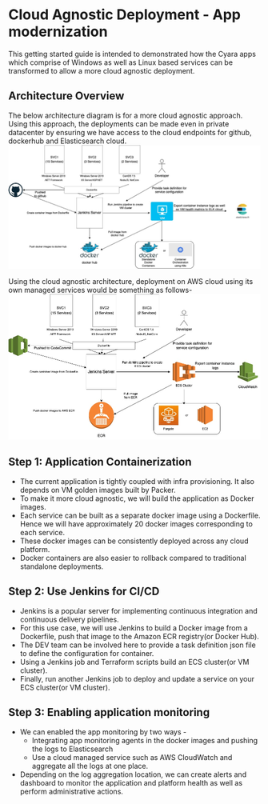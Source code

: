 # Cloud Agnostic Deployment - App modernization
This getting started guide is intended to demonstrated how the Cyara apps which comprise of Windows as well as Linux based services can be transformed to allow a more cloud agnostic deployment.

## Architecture Overview
The below architecture diagram is for a more cloud agnostic approach. Using this approach, the deployments can be made even in private datacenter by ensuring we have access to the cloud endpoints for github, dockerhub and Elasticsearch cloud. 
![Alt text](Cyara-App-Modernization-CloudAgnostic.jpeg?raw=true "Cyara Cloud Agnostic Deployment")

Using the cloud agnostic architecture, deployment on AWS cloud using its own managed services would be something as follows- 
![Alt text](Cyara-App-Modernization-AWS.jpeg?raw=true "Cyara AWS Cloud Deployment")

## Step  1: Application Containerization
* The current application is tightly coupled with infra provisioning. It also depends on VM golden images built by Packer. 
* To make it more cloud agnostic, we will build the application as Docker images.
* Each service can be built as a separate docker image using a Dockerfile. Hence we will have approximately 20 docker images corresponding to each service. 
* These docker images can be consistently deployed across any cloud platform. 
* Docker containers are also easier to rollback compared to traditional standalone deployments. 

## Step 2: Use Jenkins for CI/CD
* Jenkins is a popular server for implementing continuous integration and continuous delivery pipelines. 
* For this use case, we will use Jenkins to build a Docker image from a Dockerfile, push that image to the Amazon ECR registry(or Docker Hub). 
* The DEV team can be involved here to provide a task definition json file to define the configuration for container. 
* Using a Jenkins job and Terraform scripts build an ECS cluster(or VM cluster). 
* Finally, run another Jenkins job to deploy and update a service on your ECS cluster(or VM cluster).

## Step 3: Enabling application monitoring
* We can enabled the app monitoring by two ways - 
  * Integrating app monitoring agents in the docker images and pushing the logs to Elasticsearch
  * Use a cloud managed service such as AWS CloudWatch and aggregate all the logs at one place. 
* Depending on the log aggregation location, we can create alerts and dashboard to monitor the application and platform health as well as perform administrative actions. 